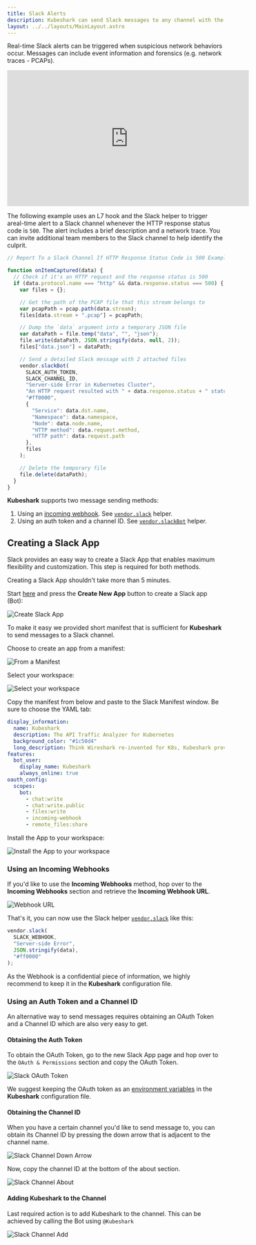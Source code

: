 ```yaml
---
title: Slack Alerts
description: Kubeshark can send Slack messages to any channel with the purpose of alerting against anomalies in the Kubernetes network traffic.
layout: ../../layouts/MainLayout.astro
---
```


Real-time Slack alerts can be triggered when suspicious network behaviors occur. Messages can include event information and forensics (e.g. network traces - PCAPs).

<iframe width="560" height="315" src="https://www.youtube.com/embed/2psme48ygzM" title="YouTube video player" frameborder="0" allow="accelerometer; autoplay; clipboard-write; encrypted-media; gyroscope; picture-in-picture; web-share" allowfullscreen></iframe>

The following example uses an L7 hook and the Slack helper to trigger areal-time alert to a Slack channel whenever the HTTP response status code is `500`. The alert includes a brief description and a network trace. You can invite additional team members to the Slack channel to help identify the culprit. 

```js
// Report To a Slack Channel If HTTP Response Status Code is 500 Example

function onItemCaptured(data) {
  // Check if it's an HTTP request and the response status is 500
  if (data.protocol.name === "http" && data.response.status === 500) {
    var files = {};

    // Get the path of the PCAP file that this stream belongs to
    var pcapPath = pcap.path(data.stream);
    files[data.stream + ".pcap"] = pcapPath;

    // Dump the `data` argument into a temporary JSON file
    var dataPath = file.temp("data", "", "json");
    file.write(dataPath, JSON.stringify(data, null, 2));
    files["data.json"] = dataPath;

    // Send a detailed Slack message with 2 attached files
    vendor.slackBot(
      SLACK_AUTH_TOKEN,
      SLACK_CHANNEL_ID,
      "Server-side Error in Kubernetes Cluster",                                    // Pretext
      "An HTTP request resulted with " + data.response.status + " status code:",    // Text
      "#ff0000",                                                                    // Color
      {
        "Service": data.dst.name,
        "Namespace": data.namespace,
        "Node": data.node.name,
        "HTTP method": data.request.method,
        "HTTP path": data.request.path
      },
      files
    );

    // Delete the temporary file
    file.delete(dataPath);
  }
}

```

**Kubeshark** supports two message sending methods:

1. Using an [incoming webhook](https://api.slack.com/messaging/webhooks). See [`vendor.slack`](/en/automation_helpers#vendorslackwebhookurl-string-pretext-string-text-string-color-string) helper.
2. Using an auth token and a channel ID. See [`vendor.slackBot`](/en/automation_helpers#vendorslackbottoken-string-channelid-string-pretext-string-text-string-color-string-fields-object-files-object) helper.

## Creating a Slack App

Slack provides an easy way to create a Slack App that enables maximum flexibility and customization. This step is required for both methods.

Creating a Slack App shouldn't take more than 5 minutes.

Start [here](https://api.slack.com/apps) and press the **Create New App** button to create a Slack app (Bot):

![Create Slack App](/slack-create-app.png)

To make it easy we provided short manifest that is sufficient for **Kubeshark** to send messages to a Slack channel.

Choose to create an app from a manifest:

![From a Manifest](/slack-manifest.png)

Select your workspace:

![Select your workspace](/slack-workspace.png)

Copy the manifest from below and paste to the Slack Manifest window. Be sure to choose the YAML tab:

```yaml
display_information:
  name: Kubeshark
  description: The API Traffic Analyzer for Kubernetes
  background_color: "#1c50d4"
  long_description: Think Wireshark re-invented for K8s, Kubeshark provides deep visibility and real-time monitoring of all traffic going in, out and across containers, pods, namespaces, nodes, and clusters, elevating your ability to debug, troubleshoot, and protect your K8s clusters.
features:
  bot_user:
    display_name: Kubeshark
    always_online: true
oauth_config:
  scopes:
    bot:
      - chat:write
      - chat:write.public
      - files:write
      - incoming-webhook
      - remote_files:share
```

Install the App to your workspace:

![Install the App to your workspace](/slack-install-app.png)

### Using an Incoming Webhooks

If you'd like to use the **Incoming Webhooks** method, hop over to the **Incoming Webhooks** section and retrieve the **Incoming Webhook URL**.

![Webhook URL](/slack-webhook.png)

That's it, you can now use the Slack helper [`vendor.slack`](/en/automation_helpers#vendorslackwebhookurl-string-pretext-string-text-string-color-string) like this:

```js
vendor.slack(
  SLACK_WEBHOOK,
  "Server-side Error",
  JSON.stringify(data),
  "#ff0000"
);
```
As the Webhook is a confidential piece of information, we highly recommend to keep it in the **Kubeshark** configuration file.

### Using an Auth Token and a Channel ID

An alternative way to send messages requires obtaining an OAuth Token and a Channel ID which are also very easy to get.

#### Obtaining the Auth Token

To obtain the OAuth Token, go to the new Slack App page and hop over to the `OAuth & Permissions` section and copy the OAuth Token.

![Slack OAuth Token](/slack-oauth.png)

We suggest keeping the OAuth token as an [environment variables](/en/config#scripts) in the **Kubeshark** configuration file.

#### Obtaining the Channel ID 

When you have a certain channel you'd like to send message to, you can obtain its Channel ID by pressing the down arrow that is adjacent to the channel name.

![Slack Channel Down Arrow](/slack-channel-down-arrow.png)

Now, copy the channel ID at the bottom of the about section.

![Slack Channel About](/slack-channel-about.png)

#### Adding Kubeshark to the Channel

Last required action is to add Kubeshark to the channel. This can be achieved by calling the Bot using `@Kubeshark`

![Slack Channel Add](/slack-adding-to-channel.png)
